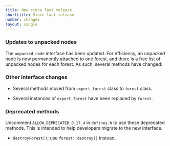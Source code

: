 ```yaml
---
title: New since last release
shorttitle: Since last release
number: changes
layout: single
---
```


### Updates to unpacked nodes

The ```unpacked_node``` interface has been updated.
For efficiency, an unpacked node is now permanently attached to
one forest, and there is a free list of unpacked nodes for each forest.
As such, several methods have changed:


### Other interface changes

* Several methods moved from ```expert_forest``` class
    to ```forest``` class.

* Several instances of ```expert_forest``` have been replaced by ```forest```.

### Deprecated methods

Uncomment ```ALLOW_DEPRECATED_0_17_4``` in ```defines.h```
to use these deprecated methods.
This is intended to help developers migrate to the new interface.

* ```destroyForest()```; use ```forest::destroy()``` instead.

